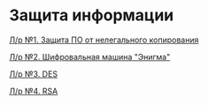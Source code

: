 # Защита информации

[Л/р №1. Защита ПО от нелегального копирования](lab01)

[Л/р №2. Шифровальная машина "Энигма"](lab02)

[Л/р №3. DES](lab03)

[Л/р №4. RSA](lab04)
